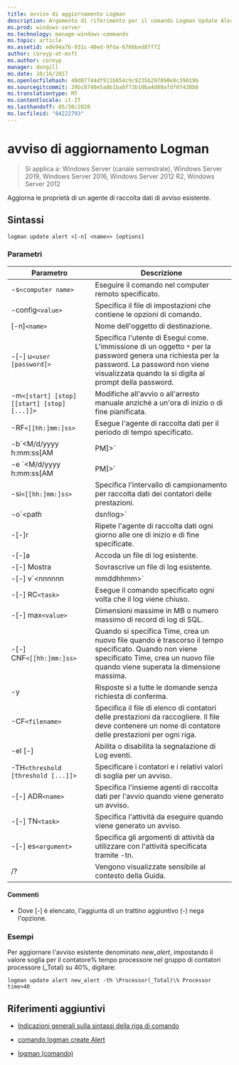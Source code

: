 ```yaml
---
title: avviso di aggiornamento Logman
description: Argomento di riferimento per il comando Logman Update Alert, che aggiorna le proprietà di un agente di raccolta dati di avviso esistente.
ms.prod: windows-server
ms.technology: manage-windows-commands
ms.topic: article
ms.assetid: ede94a76-931c-40ed-9fda-6766bed8ff72
author: coreyp-at-msft
ms.author: coreyp
manager: dongill
ms.date: 10/16/2017
ms.openlocfilehash: 49d07744df911b054c9c9235b297090e8c39019b
ms.sourcegitcommit: 29bc8740e5a8b1ba8f73b10ba4d08afdf07438b0
ms.translationtype: MT
ms.contentlocale: it-IT
ms.lasthandoff: 05/30/2020
ms.locfileid: "84222793"
---
```

# <a name="logman-update-alert"></a>avviso di aggiornamento Logman

> Si applica a: Windows Server (canale semestrale), Windows Server 2019, Windows Server 2016, Windows Server 2012 R2, Windows Server 2012

Aggiorna le proprietà di un agente di raccolta dati di avviso esistente.

## <a name="syntax"></a>Sintassi

```
logman update alert <[-n] <name>> [options]
```

### <a name="parameters"></a>Parametri

| Parametro | Descrizione |
| --------- | ----------- |
| -s`<computer name>` | Eseguire il comando nel computer remoto specificato. |
| -config`<value>` | Specifica il file di impostazioni che contiene le opzioni di comando. |
| [-n]`<name>` | Nome dell'oggetto di destinazione. |
| -[-] u`<user [password]>` | Specifica l'utente di Esegui come. L'immissione di un oggetto `*` per la password genera una richiesta per la password. La password non viene visualizzata quando la si digita al prompt della password. |
| -m`<[start] [stop] [[start] [stop] [...]]>` | Modifiche all'avvio o all'arresto manuale anziché a un'ora di inizio o di fine pianificata. |
| -RF`<[[hh:]mm:]ss>` | Esegue l'agente di raccolta dati per il periodo di tempo specificato. |
| -b`<M/d/yyyy h:mm:ss[AM|PM]>` | Inizia la raccolta dei dati all'ora specificata. |
| -e `<M/d/yyyy h:mm:ss[AM|PM]>` | Termina la raccolta dei dati all'ora specificata. |
| -si`<[[hh:]mm:]ss>` | Specifica l'intervallo di campionamento per raccolta dati dei contatori delle prestazioni. |
| -o`<path|dsn!log>` | Specifica che il file di log di output o DSN e di log impostare il nome in un database SQL. |
| -[-]r | Ripete l'agente di raccolta dati ogni giorno alle ore di inizio e di fine specificate. |
| -[-]a | Accoda un file di log esistente. |
| -[-] Mostra | Sovrascrive un file di log esistente. |
| -[-] v`<nnnnnn|mmddhhmm>` | Connette le informazioni sul controllo delle versioni dei file alla fine del nome del file di log. |
| -[-] RC`<task>` | Esegue il comando specificato ogni volta che il log viene chiuso. |
| -[-] max`<value>` | Dimensioni massime in MB o numero massimo di record di log di SQL. |
| -[-] CNF`<[[hh:]mm:]ss>` | Quando si specifica Time, crea un nuovo file quando è trascorso il tempo specificato. Quando non viene specificato Time, crea un nuovo file quando viene superata la dimensione massima. |
| -y | Risposte sì a tutte le domande senza richiesta di conferma. |
| -CF`<filename>` | Specifica il file di elenco di contatori delle prestazioni da raccogliere. Il file deve contenere un nome di contatore delle prestazioni per ogni riga. |
| -el [-] | Abilita o disabilita la segnalazione di Log eventi. |
| -TH`<threshold [threshold [...]]>` | Specificare i contatori e i relativi valori di soglia per un avviso. |
| -[-] ADR`<name>` | Specifica l'insieme agenti di raccolta dati per l'avvio quando viene generato un avviso. |
| -[-] TN`<task>` | Specifica l'attività da eseguire quando viene generato un avviso. |
| -[-] es`<argument>` | Specifica gli argomenti di attività da utilizzare con l'attività specificata tramite -tn. |
| /? | Vengono visualizzate sensibile al contesto della Guida. |

#### <a name="remarks"></a>Commenti

- Dove [-] è elencato, l'aggiunta di un trattino aggiuntivo (-) nega l'opzione.

### <a name="examples"></a>Esempi

Per aggiornare l'avviso esistente denominato *new_alert*, impostando il valore soglia per il contatore% tempo processore nel gruppo di contatori processore (_Total) su 40%, digitare:

```
logman update alert new_alert -th \Processor(_Total)\% Processor time>40
```

## <a name="additional-references"></a>Riferimenti aggiuntivi

- [Indicazioni generali sulla sintassi della riga di comando](command-line-syntax-key.md)

- [comando logman create Alert](logman-create-alert.md)

- [logman (comando)](logman.md)
